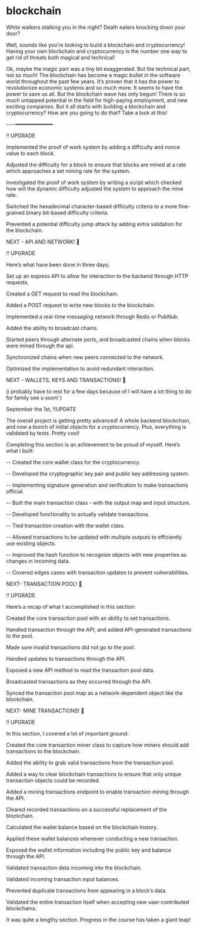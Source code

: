 # blockchain



White walkers stalking you in the night? Death eaters knocking down your door?

Well, sounds like you’re looking to build a blockchain and cryptocurrency! Having your own blockchain and cryptocurrency is the number one way to get rid of threats both magical and technical!

Ok, maybe the magic part was a tiny bit exaggerated. But the technical part, not so much! The blockchain has become a magic bullet in the software world throughout the past few years. It’s proven that it has the power to revolutionize economic systems and so much more. It seems to have the power to save us all. But the blockchain wave has only begun! There is so much untapped potential in the field for high-paying employment, and new exciting companies. But it all starts with building a blockchain and cryptocurrency? How are you going to do that? Take a look at this!



----━━━━━━━━━━━━


‼️ UPGRADE


Implemented the proof of work system by adding a difficulty and nonce value to each block.

Adjusted the difficulty for a block to ensure that blocks are mined at a rate which approaches a set mining rate for the system.

Investigated the proof of work system by writing a script which checked how will the dynamic difficulty adjusted the system to approach the mine rate.

Switched the hexadecimal character-based difficulty criteria to a more fine-grained binary bit-based difficulty criteria.

Prevented a potential difficulty jump attack by adding extra validation for the blockchain.


NEXT - API AND NETWORK! 🦾

‼️ UPGRADE


Here’s what have been done in three days;

Set up an express API to allow for interaction to the backend through HTTP requests.

Created a GET request to read the blockchain.

Added a POST request to write new blocks to the blockchain.

Implemented a real-time messaging network through Redis or PubNub.

Added the ability to broadcast chains.

Started peers through alternate ports, and broadcasted chains when blocks were mined through the api.

Synchronized chains when new peers connected to the network.

Optimized the implementation to avoid redundant interaction.

NEXT - WALLETS, KEYS AND TRANSACTIONS! 🦾 

(i probably have to rest for a few days because of I will have a lot thing to do for family see u soon! )


September the 1st, ‼️UPDATE

The overall project is getting pretty advanced! A whole backend blockchain, and now a bunch of initial objects for a cryptocurrency. Plus, everything is validated by tests. Pretty cool!



Completing this section is an achievement to be proud of myself. Here’s what i built:

-- Created the core wallet class for the cryptocurrency.

-- Developed the cryptographic key pair and public key addressing system.

-- Implementing signature generation and verification to make transactions official.

-- Built the main transaction class - with the output map and input structure.

-- Developed functionality to actually validate transactions.

-- Tied transaction creation with the wallet class.

-- Allowed transactions to be updated with multiple outputs to efficiently use existing objects.

-- Improved the hash function to recognize objects with new properties as changes in incoming data.

-- Covered edges cases with transaction updates to prevent vulnerabilities.



NEXT- TRANSACTION POOL! 🦾

‼️ UPGRADE

Here’s a recap of what I accomplished in this section:

Created the core transaction pool with an ability to set transactions.

Handled transaction through the API, and added API-generated transactions to the pool.

Made sure invalid transactions did not go to the pool.

Handled updates to transactions through the API.

Exposed a new API method to read the transaction pool data.

Broadcasted transactions as they occurred through the API.

Synced the transaction pool map as a network-dependent object like the blockchain.


NEXT- MINE TRANSACTIONS! 🦾

‼️ UPGRADE 

In this section, I covered a lot of important ground:

Created the core transaction miner class to capture how miners should add transactions to the blockchain.

Added the ability to grab valid transactions from the transaction pool.

Added a way to clear blockchain transactions to ensure that only unique transaction objects could be recorded.

Added a mining transactions endpoint to enable transaction mining through the API.

Cleared recorded transactions on a successful replacement of the blockchain.

Calculated the wallet balance based on the blockchain history.

Applied these wallet balances whenever conducting a new transaction.

Exposed the wallet information including the public key and balance through the API.

Validated transaction data incoming into the blockchain.

Validated incoming transaction input balances.

Prevented duplicate transactions from appearing in a block’s data.

Validated the entire transaction itself when accepting new user-contributed blockchains.



It was quite a lengthy section. Progress in the course has taken a giant leap!
